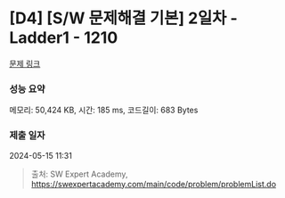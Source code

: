 # [D4] [S/W 문제해결 기본] 2일차 - Ladder1 - 1210 

[문제 링크](https://swexpertacademy.com/main/code/problem/problemDetail.do?contestProbId=AV14ABYKADACFAYh) 

### 성능 요약

메모리: 50,424 KB, 시간: 185 ms, 코드길이: 683 Bytes

### 제출 일자

2024-05-15 11:31



> 출처: SW Expert Academy, https://swexpertacademy.com/main/code/problem/problemList.do